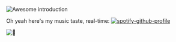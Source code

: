![Awesome introduction](https://i.kawaii.sh/3tgQU16.png)

Oh yeah here's my music taste, real-time:
[![spotify-github-profile](https://spotify-github-profile.vercel.app/api/view?uid=hy24mckuv86cm1b8gm1oircwy&cover_image=true&theme=novatorem)](https://spotify-github-profile.vercel.app/api/view?uid=hy24mckuv86cm1b8gm1oircwy&redirect=true)

![:eyes:](https://komarev.com/ghpvc/?username=TheOnlyGhostwolf&color=green)
